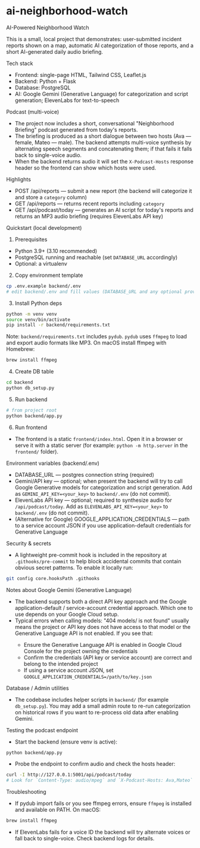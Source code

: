 # ai-neighborhood-watch

AI-Powered Neighborhood Watch

This is a small, local project that demonstrates: user-submitted incident reports shown on a map, automatic AI categorization of those reports, and a short AI-generated daily audio briefing.

Tech stack
- Frontend: single-page HTML, Tailwind CSS, Leaflet.js
- Backend: Python + Flask
- Database: PostgreSQL
- AI: Google Gemini (Generative Language) for categorization and script generation; ElevenLabs for text-to-speech

Podcast (multi-voice)
- The project now includes a short, conversational "Neighborhood Briefing" podcast generated from today's reports.
- The briefing is produced as a short dialogue between two hosts (Ava — female, Mateo — male). The backend attempts multi-voice synthesis by alternating speech segments and concatenating them; if that fails it falls back to single-voice audio.
- When the backend returns audio it will set the `X-Podcast-Hosts` response header so the frontend can show which hosts were used.

Highlights
- POST /api/reports — submit a new report (the backend will categorize it and store a `category` column)
- GET /api/reports — returns recent reports including `category`
- GET /api/podcast/today — generates an AI script for today's reports and returns an MP3 audio briefing (requires ElevenLabs API key)

Quickstart (local development)

1) Prerequisites
- Python 3.9+ (3.10 recommended)
- PostgreSQL running and reachable (set `DATABASE_URL` accordingly)
- Optional: a virtualenv

2) Copy environment template

```bash
cp .env.example backend/.env
# edit backend/.env and fill values (DATABASE_URL and any optional provider keys; do NOT commit secrets)
```

3) Install Python deps

```bash
python -m venv venv
source venv/bin/activate
pip install -r backend/requirements.txt
```

Note: `backend/requirements.txt` includes `pydub`. `pydub` uses `ffmpeg` to load and export audio formats like MP3. On macOS install ffmpeg with Homebrew:

```bash
brew install ffmpeg
```

4) Create DB table

```bash
cd backend
python db_setup.py
```

5) Run backend

```bash
# from project root
python backend/app.py
```

6) Run frontend

- The frontend is a static `frontend/index.html`. Open it in a browser or serve it with a static server (for example: `python -m http.server` in the `frontend/` folder).

Environment variables (backend/.env)
- DATABASE_URL — postgres connection string (required)
- Gemini/API key — optional; when present the backend will try to call Google Generative models for categorization and script generation. Add as `GEMINI_API_KEY=<your_key>` to `backend/.env` (do not commit).
- ElevenLabs API key — optional; required to synthesize audio for `/api/podcast/today`. Add as `ELEVENLABS_API_KEY=<your_key>` to `backend/.env` (do not commit).
- (Alternative for Google) GOOGLE_APPLICATION_CREDENTIALS — path to a service account JSON if you use application-default credentials for Generative Language

Security & secrets
- A lightweight pre-commit hook is included in the repository at `.githooks/pre-commit` to help block accidental commits that contain obvious secret patterns. To enable it locally run:

```bash
git config core.hooksPath .githooks
```

Notes about Google Gemini (Generative Language)
- The backend supports both a direct API key approach and the Google application-default / service-account credential approach. Which one to use depends on your Google Cloud setup.
- Typical errors when calling models: "404 models/<name> is not found" usually means the project or API key does not have access to that model or the Generative Language API is not enabled. If you see that:
  - Ensure the Generative Language API is enabled in Google Cloud Console for the project owning the credentials
  - Confirm the credentials (API key or service account) are correct and belong to the intended project
  - If using a service account JSON, set `GOOGLE_APPLICATION_CREDENTIALS=/path/to/key.json`


Database / Admin utilities
- The codebase includes helper scripts in `backend/` (for example `db_setup.py`). You may add a small admin route to re-run categorization on historical rows if you want to re-process old data after enabling Gemini.

Testing the podcast endpoint
- Start the backend (ensure venv is active):

```bash
python backend/app.py
```

- Probe the endpoint to confirm audio and check the hosts header:

```bash
curl -I http://127.0.0.1:5001/api/podcast/today
# Look for `Content-Type: audio/mpeg` and `X-Podcast-Hosts: Ava,Mateo` (if multi-voice was used)
```

Troubleshooting
- If pydub import fails or you see ffmpeg errors, ensure `ffmpeg` is installed and available on PATH. On macOS:

```bash
brew install ffmpeg
```

- If ElevenLabs fails for a voice ID the backend will try alternate voices or fall back to single-voice. Check backend logs for details.
